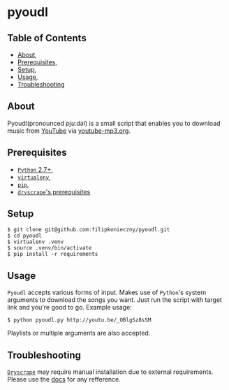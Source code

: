 pyoudl
======


Table of Contents
-----------------
- [About](https://github.com/filipkonieczny/pyoudl#about),
- [Prerequisites](https://github.com/filipkonieczny/pyoudl#prerequisites),
- [Setup](https://github.com/filipkonieczny/pyoudl#setup),
- [Usage](https://github.com/filipkonieczny/pyoudl#usage),
- [Troubleshooting](https://github.com/filipkonieczny/pyoudl#troubleshooting)


About
-----
Pyoudl(pronounced *pjuːdəl*) is a small script that enables you to download music from [YouTube](https://www.youtube.com/) via [youtube-mp3.org](http://www.youtube-mp3.org/).


Prerequisites
-------------
- [```Python``` 2.7+](https://www.python.org/download/releases/2.7/),
- [```virtualenv```](http://virtualenv.readthedocs.org/en/latest/),
- [```pip```](https://pypi.python.org/pypi/pip),
- [```dryscrape```'s prerequisites](http://dryscrape.readthedocs.org/en/latest/installation.html#prerequisites)


Setup
-----
```
$ git clone git@github.com:filipkonieczny/pyoudl.git
$ cd pyoudl
$ virtualenv .venv
$ source .venv/bin/activate
$ pip install -r requirements
```

Usage
-----
```Pyoudl``` accepts various forms of input. Makes use of ```Python```'s system arguments to download the songs you want. Just run the script with target link and you're good to go. Example usage:
```
$ python pyoudl.py http://youtu.be/_OBlgSz8sSM
```
Playlists or multiple arguments are also accepted.


Troubleshooting
---------------

[```Dryscrape```](https://github.com/niklasb/dryscrape) may require manual installation due to external requirements. Please use the [docs](http://dryscrape.readthedocs.org/en/latest/installation.html) for any refference.
